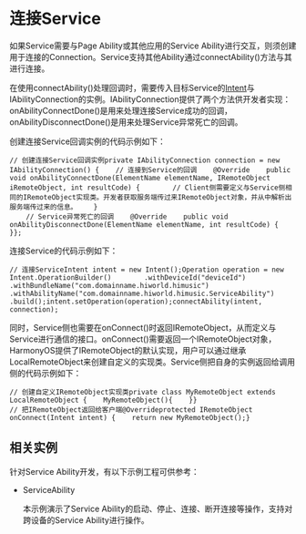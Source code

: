 # 连接Service

如果Service需要与Page Ability或其他应用的Service Ability进行交互，则须创建用于连接的Connection。Service支持其他Ability通过connectAbility()方法与其进行连接。

在使用connectAbility()处理回调时，需要传入目标Service的[Intent](https://developer.harmonyos.com/cn/docs/documentation/doc-guides/ability-intent-0000000000038799)与IAbilityConnection的实例。IAbilityConnection提供了两个方法供开发者实现：onAbilityConnectDone()是用来处理连接Service成功的回调，onAbilityDisconnectDone()是用来处理Service异常死亡的回调。

创建连接Service回调实例的代码示例如下：

```
// 创建连接Service回调实例private IAbilityConnection connection = new IAbilityConnection() {    // 连接到Service的回调    @Override    public void onAbilityConnectDone(ElementName elementName, IRemoteObject iRemoteObject, int resultCode) {        // Client侧需要定义与Service侧相同的IRemoteObject实现类。开发者获取服务端传过来IRemoteObject对象，并从中解析出服务端传过来的信息。    }
    // Service异常死亡的回调    @Override    public void onAbilityDisconnectDone(ElementName elementName, int resultCode) {    }};
```

连接Service的代码示例如下：

```
// 连接ServiceIntent intent = new Intent();Operation operation = new Intent.OperationBuilder()        .withDeviceId("deviceId")        .withBundleName("com.domainname.hiworld.himusic")        .withAbilityName("com.domainname.hiworld.himusic.ServiceAbility")        .build();intent.setOperation(operation);connectAbility(intent, connection);
```

同时，Service侧也需要在onConnect()时返回IRemoteObject，从而定义与Service进行通信的接口。onConnect()需要返回一个IRemoteObject对象，HarmonyOS提供了IRemoteObject的默认实现，用户可以通过继承LocalRemoteObject来创建自定义的实现类。Service侧把自身的实例返回给调用侧的代码示例如下：

```
// 创建自定义IRemoteObject实现类private class MyRemoteObject extends LocalRemoteObject {    MyRemoteObject(){    }}
// 把IRemoteObject返回给客户端@Overrideprotected IRemoteObject onConnect(Intent intent) {    return new MyRemoteObject();}
```

## 相关实例



针对Service Ability开发，有以下示例工程可供参考：

- ServiceAbility

  本示例演示了Service Ability的启动、停止、连接、断开连接等操作，支持对跨设备的Service Ability进行操作。
